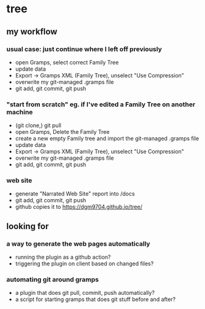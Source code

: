 # tree

## my workflow 

### usual case: just continue where I left off previously
- open Gramps, select correct Family Tree
- update data
- Export -> Gramps XML (Family Tree), unselect "Use Compression"
- overwrite my git-managed .gramps file
- git add, git commit, git push

### "start from scratch" eg. if I've edited a Family Tree on another machine
- (git clone,) git pull
- open Gramps, Delete the Family Tree
- create a new empty Family tree and import the git-managed .gramps file
- update data
- Export -> Gramps XML (Family Tree), unselect "Use Compression"
- overwrite my git-managed .gramps file
- git add, git commit, git push

### web site
- generate "Narrated Web Site" report into /docs
- git add, git commit, git push
- github copies it to https://dgm9704.github.io/tree/

## looking for

### a way to generate the web pages automatically
- running the plugin as a github action?
- triggering the plugin on client based on changed files?

### automating git around gramps
- a plugin that does git pull, commit, push automatically?
- a script for starting gramps that does git stuff before and after?
